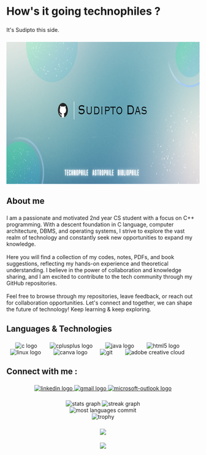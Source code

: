 

###

<h1 align="left">How's it going technophiles ?</h1>

###

<p align="left">It's Sudipto this side.</p>

###

<div align="center">
  <img height="370" src="https://github.com/isudiptodas/isudiptodas/blob/main/Banner.png"  />
</div>

###

<h2 align="left">About me</h2>

###

<p align="left">I am a passionate and motivated 2nd year CS student with a focus on C++ programming. With a descent foundation in C language, computer architecture, DBMS, and operating systems, I strive to explore the vast realm of technology and constantly seek new opportunities to expand my knowledge.<br><br>Here you will find a collection of my codes, notes, PDFs, and book suggestions, reflecting my hands-on experience and theoretical understanding. I believe in the power of collaboration and knowledge sharing, and I am excited to contribute to the tech community through my GitHub repositories.<br><br>Feel free to browse through my repositories, leave feedback, or reach out for collaboration opportunities. Let's connect and together, we can shape the future of technology! Keep learning & keep exploring.</p>

###

<h2 align="left">Languages & Technologies</h2>

###

<div align="left">
</div>

###

<div align="center">
  <img src="https://cdn.jsdelivr.net/gh/devicons/devicon/icons/c/c-original.svg" height="40" alt="c logo"  />
  <img width="25" />
  <img src="https://cdn.simpleicons.org/c++/00599C" height="40" alt="cplusplus logo"  />
  <img width="25" />
  <img src="https://cdn.jsdelivr.net/gh/devicons/devicon/icons/java/java-original.svg" height="40" alt="java logo"  />
  <img width="25" />
  <img src="https://cdn.jsdelivr.net/gh/devicons/devicon/icons/html5/html5-original.svg" height="40" alt="html5 logo"  />
  <img width="25" />
  <img src="https://cdn.jsdelivr.net/gh/devicons/devicon/icons/linux/linux-original.svg" height="40" alt="linux logo"  />
  <img width="25" />
  <img src="https://cdn.simpleicons.org/canva/00C4CC" height="40" alt="canva logo"  />
  <img width="25" />
  <img src="https://www.vectorlogo.zone/logos/git-scm/git-scm-icon.svg" height="40" alt="git" />
  <img width="25" />
  <img src="https://th.bing.com/th/id/R.330b0e424ab97083822c034563845e49?rik=W5ZYteLdhceR7A&riu=http%3a%2f%2flogos-download.com%2fwp-content%2fuploads%2f2016%2f09%2fAdobe_Creative_Cloud_logo.png&ehk=jSOX3Z0sRhKruLsN9XcAZxi2eaTyToJufWMrIKLAbB8%3d&risl=&pid=ImgRaw&r=0" height="40" alt="adobe creative cloud" />
   <img width="25" />
</div>

###

<h2 align="left">Connect with me :</h2>

###

<div align="center">
  <a href="https://www.linkedin.com/in/sudipto-das-386a33234/" target="_blank">
    <img src="https://img.shields.io/static/v1?message=LinkedIn&logo=linkedin&label=&color=0077B5&logoColor=white&labelColor=&style=for-the-badge" height="40" alt="linkedin logo"  />
  </a>
  <a href="https://mail.google.com/mail/u/1/#inbox" target="_blank">
    <img src="https://img.shields.io/static/v1?message=Gmail&logo=gmail&label=&color=D14836&logoColor=white&labelColor=&style=for-the-badge" height="40" alt="gmail logo"  />
  </a>
  <a href="https://outlook.live.com/mail/0/" target="_blank">
    <img src="https://img.shields.io/static/v1?message=Outlook&logo=microsoft-outlook&label=&color=0078D4&logoColor=white&labelColor=&style=for-the-badge" height="40" alt="microsoft-outlook logo"  />
  </a>
</div>

###

<div align="center">
  <img src="https://github-readme-stats.vercel.app/api?username=isudiptodas&hide_title=false&hide_rank=false&show_icons=true&include_all_commits=true&count_private=true&disable_animations=false&theme=tokyonight&locale=en&hide_border=false&order=1" height="150" alt="stats graph"  />
  <img src="https://streak-stats.demolab.com?user=isudiptodas&locale=en&mode=weekly&theme=tokyonight&hide_border=false&border_radius=5&order=1" height="150" alt="streak graph"  />
  <br>
   <img src="http://github-profile-summary-cards.vercel.app/api/cards/most-commit-language?username=isudiptodas&theme=tokyonight&hide_border=false&border_radius=5&order=3" height="150" alt="most languages commit" />
  <br>
  <img src="https://github-profile-trophy.vercel.app/?username=isudiptodas&theme=tokyonight&hide_border=false&border_radius=5&order=3" height="150" alt="trophy" />
 
</div>

###

<div align="center">
  <img height="400" src="https://i.pinimg.com/originals/a7/b0/15/a7b015d343ad801ad6da8c242dc6ae06.gif"  />
</div>

<br>

<div align="center">
  <img src="https://visitor-badge.laobi.icu/badge?page_id=isudiptodas.isudiptodas&"  />
</div>

###
